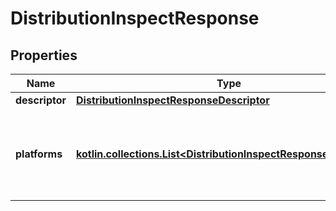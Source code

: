 
# DistributionInspectResponse

## Properties
Name | Type | Description | Notes
------------ | ------------- | ------------- | -------------
**descriptor** | [**DistributionInspectResponseDescriptor**](DistributionInspectResponseDescriptor.md) |  |
**platforms** | [**kotlin.collections.List&lt;DistributionInspectResponsePlatforms&gt;**](DistributionInspectResponsePlatforms.md) | An array containing all platforms supported by the image.  |



